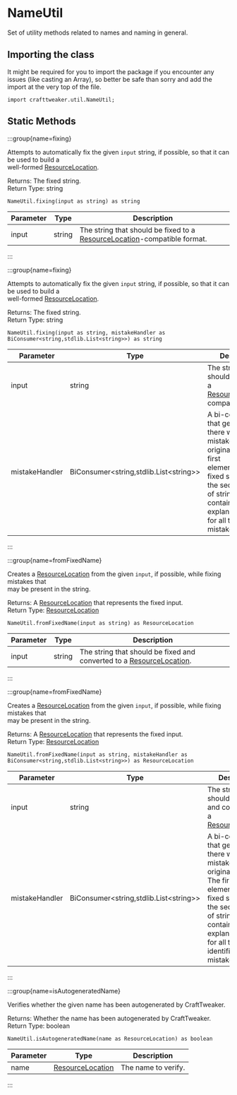 # NameUtil

Set of utility methods related to names and naming in general.

## Importing the class

It might be required for you to import the package if you encounter any issues (like casting an Array), so better be safe than sorry and add the import at the very top of the file.
```zenscript
import crafttweaker.util.NameUtil;
```


## Static Methods

:::group{name=fixing}

Attempts to automatically fix the given `input` string, if possible, so that it can be used to build a <br />  well-formed [ResourceLocation](/vanilla/api/resource/ResourceLocation).

Returns: The fixed string.  
Return Type: string

```zenscript
NameUtil.fixing(input as string) as string
```

| Parameter |  Type  |                                                    Description                                                     |
|-----------|--------|--------------------------------------------------------------------------------------------------------------------|
| input     | string | The string that should be fixed to a [ResourceLocation](/vanilla/api/resource/ResourceLocation)-compatible format. |


:::

:::group{name=fixing}

Attempts to automatically fix the given `input` string, if possible, so that it can be used to build a <br />  well-formed [ResourceLocation](/vanilla/api/resource/ResourceLocation).

Returns: The fixed string.  
Return Type: string

```zenscript
NameUtil.fixing(input as string, mistakeHandler as BiConsumer<string,stdlib.List<string>>) as string
```

|   Parameter    |                        Type                        |                                                                                                                                    Description                                                                                                                                    |
|----------------|----------------------------------------------------|-----------------------------------------------------------------------------------------------------------------------------------------------------------------------------------------------------------------------------------------------------------------------------------|
| input          | string                                             | The string that should be fixed to a [ResourceLocation](/vanilla/api/resource/ResourceLocation)-compatible format.                                                                                                                                                                |
| mistakeHandler | BiConsumer&lt;string,stdlib.List&lt;string&gt;&gt; | A bi-consumer that gets called if there were any mistakes in the original string. The first <br />                        element is the fixed string, and the second is a list of strings containing explanations <br />                        for all the identified mistakes. |


:::

:::group{name=fromFixedName}

Creates a [ResourceLocation](/vanilla/api/resource/ResourceLocation) from the given `input`, if possible, while fixing mistakes that <br />  may be present in the string.

Returns: A [ResourceLocation](/vanilla/api/resource/ResourceLocation) that represents the fixed input.  
Return Type: [ResourceLocation](/vanilla/api/resource/ResourceLocation)

```zenscript
NameUtil.fromFixedName(input as string) as ResourceLocation
```

| Parameter |  Type  |                                                  Description                                                   |
|-----------|--------|----------------------------------------------------------------------------------------------------------------|
| input     | string | The string that should be fixed and converted to a [ResourceLocation](/vanilla/api/resource/ResourceLocation). |


:::

:::group{name=fromFixedName}

Creates a [ResourceLocation](/vanilla/api/resource/ResourceLocation) from the given `input`, if possible, while fixing mistakes that <br />  may be present in the string.

Returns: A [ResourceLocation](/vanilla/api/resource/ResourceLocation) that represents the fixed input.  
Return Type: [ResourceLocation](/vanilla/api/resource/ResourceLocation)

```zenscript
NameUtil.fromFixedName(input as string, mistakeHandler as BiConsumer<string,stdlib.List<string>>) as ResourceLocation
```

|   Parameter    |                        Type                        |                                                                                                                                    Description                                                                                                                                    |
|----------------|----------------------------------------------------|-----------------------------------------------------------------------------------------------------------------------------------------------------------------------------------------------------------------------------------------------------------------------------------|
| input          | string                                             | The string that should be fixed and converted to a [ResourceLocation](/vanilla/api/resource/ResourceLocation).                                                                                                                                                                    |
| mistakeHandler | BiConsumer&lt;string,stdlib.List&lt;string&gt;&gt; | A bi-consumer that gets called if there were any mistakes in the original string. The first <br />                        element is the fixed string, and the second is a list of strings containing explanations <br />                        for all the identified mistakes. |


:::

:::group{name=isAutogeneratedName}

Verifies whether the given name has been autogenerated by CraftTweaker.

Returns: Whether the name has been autogenerated by CraftTweaker.  
Return Type: boolean

```zenscript
NameUtil.isAutogeneratedName(name as ResourceLocation) as boolean
```

| Parameter |                            Type                            |     Description     |
|-----------|------------------------------------------------------------|---------------------|
| name      | [ResourceLocation](/vanilla/api/resource/ResourceLocation) | The name to verify. |


:::

